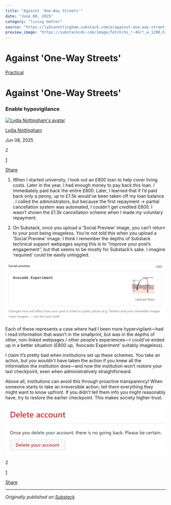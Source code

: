 ```yaml
---
title: "Against 'One-Way Streets'"
date: "June 08, 2025"
category: "living better"
source: "https://lydianottingham.substack.com/p/against-one-way-street-hypervigilance"
preview_image: "https://substackcdn.com/image/fetch/$s_!-4Gr!,w_1200,h_600,c_fill,f_jpg,q_auto:good,fl_progressive:steep,g_auto/https%3A%2F%2Fsubstack-post-media.s3.amazonaws.com%2Fpublic%2Fimages%2Ffa9ab501-70a0-4b10-9f83-99dac176d633_940x705.webp"
---
```


# Against 'One-Way Streets'

[Practical](https://lydianottingham.substack.com/s/practical/?utm_source=substack&utm_medium=menu)

# Against 'One-Way Streets'

### Enable hypovigilance

[![Lydia Nottingham's avatar](https://substackcdn.com/image/fetch/$s_!vtly!,w_36,h_36,c_fill,f_auto,q_auto:good,fl_progressive:steep/https%3A%2F%2Fsubstack-post-media.s3.amazonaws.com%2Fpublic%2Fimages%2F00b9f6ba-3b98-4eab-af7a-8b677e3d2c62_1126x1126.jpeg)](https://substack.com/@lydianottingham)

[Lydia Nottingham](https://substack.com/@lydianottingham)

Jun 08, 2025

2

[1](https://lydianottingham.substack.com/p/against-one-way-street-hypervigilance/comments)

[Share](javascript:void\(0\))

  1. When I started university, I took out an £800 loan to help cover living costs. Later in the year, I had enough money to pay back this loan. I immediately paid back the entire £800. Later, I learned that if I’d paid back only a penny, up to £1.5k would’ve been taken off my loan balance . I called the administrators, but because the first repayment → partial cancellation system was automated, I couldn’t get credited £800. I wasn’t shown the £1.5k cancellation scheme when I made my voluntary repayment. 

  2. On Substack, once you upload a ‘Social Preview’ image, you can’t return to your post being imageless. You’re not told this when you upload a ‘Social Preview’ image. I think I remember the depths of Substack technical support webpages saying this is to “improve your post’s engagement”, but that seems to be mostly for Substack’s sake. I imagine ‘required’ could be easily untoggled.




[![](images/against-one-way-streets_img_02.png)](https://substackcdn.com/image/fetch/$s_!IzfB!,f_auto,q_auto:good,fl_progressive:steep/https%3A%2F%2Fsubstack-post-media.s3.amazonaws.com%2Fpublic%2Fimages%2Fb76cbefa-e4f5-45ca-a027-3701591999bc_1272x465.png)

Each of these represents a case where had I been more hypervigilant—had I read information that wasn’t in the smallprint, but was in the depths of other, non-linked webpages / other people’s experiences—I could’ve ended up in a better situation (£800 up, ‘Avocado Experiment’ suitably imageless). 

I claim it’s pretty bad when institutions set up these schemes. You take an action, but you wouldn’t have taken the action if you knew all the information the institution does—and now the institution won’t restore your last checkpoint, even when administratively straightforward.

Above all, institutions can avoid this through proactive transparency! When someone starts to take an irreversible action, tell them everything they might want to know upfront. If you didn’t tell them info you might reasonably have, try to restore the earlier checkpoint. This makes society higher-trust.

[![](images/against-one-way-streets_img_03.png)](https://substackcdn.com/image/fetch/$s_!o9hO!,f_auto,q_auto:good,fl_progressive:steep/https%3A%2F%2Fsubstack-post-media.s3.amazonaws.com%2Fpublic%2Fimages%2F0209995e-07b4-402b-8f17-cbc48fc283c7_883x272.png)

2

[1](https://lydianottingham.substack.com/p/against-one-way-street-hypervigilance/comments)

[Share](javascript:void\(0\))


---

*Originally published on [Substack](https://lydianottingham.substack.com/p/against-one-way-street-hypervigilance)*
